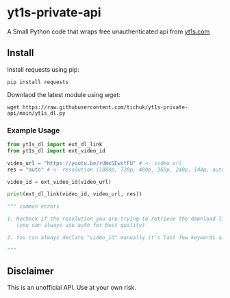 # yt1s-private-api

A Small Python code that wraps free unauthenticated api from [yt1s.com](https://yt1s.com)


## Install

Install requests using pip:

``pip install requests``

Downlaod the latest module using wget:

``wget https://raw.githubusercontent.com/tichuk/yt1s-private-api/main/yt1s_dl.py``

### Example Usage

```python
from yt1s_dl import ext_dl_link
from yt1s_dl import ext_video_id

video_url = "https://youtu.be/rUWxSEwctFU" # <- video url
res = "auto" # <- resolution (1080p, 720p, 480p, 360p, 240p, 144p, auto)

video_id = ext_video_id(video_url)

print(ext_dl_link(video_id, video_url, res))

""" common errors

1. Recheck if the resolution you are trying to retrieve the download link for is available or not 
   (you can always use auto for best quality)

2. You can always declare "video_id" manually it's last few keywords after your url ("7gkw5skMxVs" in this case)

"""

```

## Disclaimer
This is an unofficial API. Use at your own risk.
